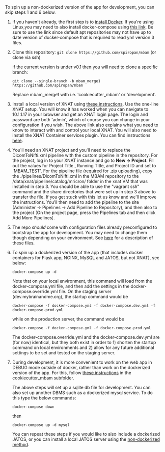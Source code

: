 To spin up a non-dockerized version of the app for development, you can skip steps 1 and 6 below.

1. If you haven't already, the first step is to [install Docker](https://docs.docker.com/install/). If you're using Linux,you may need to also install docker-compose using [this link](https://docs.docker.com/compose/install/). Be sure to use the link since default apt repositories may not have up to date version of docker-compose that is required to read yml version 3 files.

2. Clone this repository:
   `git clone https://github.com/spiropan/mbam`
   (or clone via ssh)

   If the current version is under v0.1 then you will need to clone a specific branch:

   `git clone --single-branch -b mbam_merge1 https://github.com/spiropan/mbam`

   Replace mbam_merge1 with i.e. 'cookiecutter_mbam' or 'development'.

3. Install a local version of XNAT using [these instructions](https://wiki.xnat.org/display/XNAT17/Running+XNAT+in+a+Vagrant+Virtual+Machine). Use the one-line XNAT setup.  You will know it has worked when you can navigate to 10.1.1.17 in your browser and get an XNAT login page. The login and password are both 'admin', which of course you can change in your configuration if you wish. The above link also explains what you need to know to interact with and control your local XNAT. You will also need to install the XNAT Container services plugin. You can find instructions [here](https://github.com/MIND-NYSPI/xnat-cs-tutorial/blob/master/tutorial_part1.md#installing-the-container-service-plugin).

4. You'll need an XNAT project and you'll need to replace the DicomToNifti.xml pipeline with the custom pipeline in the repository. For the project, log in to your XNAT instance and go to **New -> Project**. Fill out the values for Project Title , Running Title, and Project ID and set to 'MBAM_TEST'. For the pipeline file (required for .zip uploading), copy the ./pipelines/DicomToNifti.xml in the MBAM repository to the /data/xnat/pipeline/catalog/mricron/ folder in the xnat VM that was installed in step 3. You should be able to use the "vagrant ssh" command and the share directories that were set up in step 3 above to transfer the file. If you get stuck with this let us know and we'll improve the instructions. You'll then need to add the pipeline to the site (Administer -> Pipelines -> Add Pipeline to Repository), and then also to the project (On the project page, press the Pipelines tab and then click Add More Pipelines).

5. The repo *should* come with configuration files already preconfigured to bootstrap the app for development. You may need to change them though depending on your environment. See [here](Configuration_Files.md) for a description of these files. 

6. To spin up a dockerized version of the app (that includes docker containers for Flask app,
  NGINX, MySQL and JATOS, but not XNAT), see below:

   `docker-compose up -d`

   Note that on your local environment, this command will load from the docker-compose.yml file, and then add the settings in the docker-compose.override.yml file. On the staging server (dev.mybrainandme.org), the startup command would be

   `docker-compose -f docker-compose.yml -f docker-compose.dev.yml -f docker-compose.prod.yml`

   while on the production server, the command would be

   `docker-compose -f docker-compose.yml -f docker-compose.prod.yml`

   The docker-compose.override.yml and the docker-compose.dev.yml are (for now) identical, but they both exist in order to 1) shorten the startup command on local environments and 2) allow for any future additional settings to be set and tested on the staging server.

7. During development, it is more convenient to work on the web app in DEBUG mode outside of docker, rather than work on the dockerized version of the app. For this, follow [these instructions](cookiecutter_mbam/README.rst) in the cookiecutter_mbam subfolder.  

   The above steps will set up a sqlite db file for development. You can also set up another DBMS such as a dockerized mysql service. To do this type the below commands:

   `docker-compose down`

   then

   `docker-compose up -d mysql`

   You can repeat these steps if you would like to also include a dockerized JATOS, or you can install a local JATOS server using the [non-dockerized method](https://www.jatos.org/JATOS-on-a-server.html).
